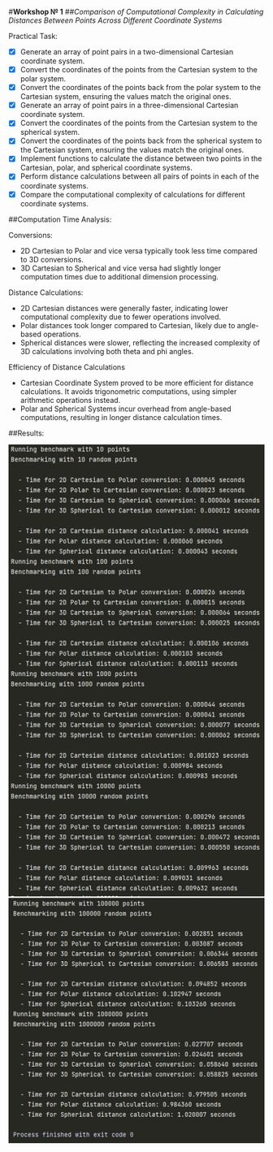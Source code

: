 #**Workshop № 1**
##*Comparison of Computational Complexity in Calculating Distances Between Points Across Different Coordinate Systems* 


Practical Task:
- [x] Generate an array of point pairs in a two-dimensional Cartesian coordinate
system.
- [x] Convert the coordinates of the points from the Cartesian system to the
polar system.
- [x] Convert the coordinates of the points back from the polar system to the
Cartesian system, ensuring the values match the original ones.
- [x] Generate an array of point pairs in a three-dimensional Cartesian
coordinate system.
- [x] Convert the coordinates of the points from the Cartesian system to the
spherical system.
- [x] Convert the coordinates of the points back from the spherical system to
the Cartesian system, ensuring the values match the original ones.
- [x] Implement functions to calculate the distance between two points in the
Cartesian, polar, and spherical coordinate systems.
- [x] Perform distance calculations between all pairs of points in each of the
coordinate systems.
- [x] Compare the computational complexity of calculations for different
coordinate systems.

##Computation Time Analysis:

Conversions:
- 2D Cartesian to Polar and vice versa typically took less time compared to 3D conversions.
- 3D Cartesian to Spherical and vice versa had slightly longer computation times due to additional dimension processing.

Distance Calculations:
- 2D Cartesian distances were generally faster, indicating lower computational complexity due to fewer operations involved.
- Polar distances took longer compared to Cartesian, likely due to angle-based operations.
- Spherical distances were slower, reflecting the increased complexity of 3D calculations involving both theta and phi angles.

Efficiency of Distance Calculations
- Cartesian Coordinate System proved to be more efficient for distance calculations. It avoids trigonometric computations, using simpler arithmetic operations instead.
- Polar and Spherical Systems incur overhead from angle-based computations, resulting in longer distance calculation times.


##Results:

![](png/Screenshot_1.png)
![](png/Screenshot_2.png)